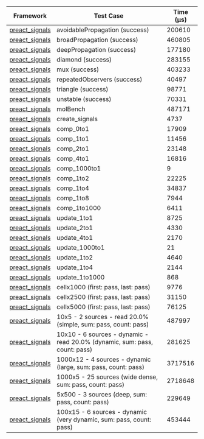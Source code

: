 | Framework | Test Case | Time (μs) |
| --- | --- | --- |
| [preact_signals](https://pub.dev/packages/preact_signals) | avoidablePropagation (success) | 200610 |
| [preact_signals](https://pub.dev/packages/preact_signals) | broadPropagation (success) | 460805 |
| [preact_signals](https://pub.dev/packages/preact_signals) | deepPropagation (success) | 177180 |
| [preact_signals](https://pub.dev/packages/preact_signals) | diamond (success) | 283155 |
| [preact_signals](https://pub.dev/packages/preact_signals) | mux (success) | 403233 |
| [preact_signals](https://pub.dev/packages/preact_signals) | repeatedObservers (success) | 40497 |
| [preact_signals](https://pub.dev/packages/preact_signals) | triangle (success) | 98771 |
| [preact_signals](https://pub.dev/packages/preact_signals) | unstable (success) | 70331 |
| [preact_signals](https://pub.dev/packages/preact_signals) | molBench | 487171 |
| [preact_signals](https://pub.dev/packages/preact_signals) | create_signals | 4737 |
| [preact_signals](https://pub.dev/packages/preact_signals) | comp_0to1 | 17909 |
| [preact_signals](https://pub.dev/packages/preact_signals) | comp_1to1 | 11456 |
| [preact_signals](https://pub.dev/packages/preact_signals) | comp_2to1 | 23148 |
| [preact_signals](https://pub.dev/packages/preact_signals) | comp_4to1 | 16816 |
| [preact_signals](https://pub.dev/packages/preact_signals) | comp_1000to1 | 9 |
| [preact_signals](https://pub.dev/packages/preact_signals) | comp_1to2 | 22225 |
| [preact_signals](https://pub.dev/packages/preact_signals) | comp_1to4 | 34837 |
| [preact_signals](https://pub.dev/packages/preact_signals) | comp_1to8 | 7944 |
| [preact_signals](https://pub.dev/packages/preact_signals) | comp_1to1000 | 6411 |
| [preact_signals](https://pub.dev/packages/preact_signals) | update_1to1 | 8725 |
| [preact_signals](https://pub.dev/packages/preact_signals) | update_2to1 | 4330 |
| [preact_signals](https://pub.dev/packages/preact_signals) | update_4to1 | 2170 |
| [preact_signals](https://pub.dev/packages/preact_signals) | update_1000to1 | 21 |
| [preact_signals](https://pub.dev/packages/preact_signals) | update_1to2 | 4640 |
| [preact_signals](https://pub.dev/packages/preact_signals) | update_1to4 | 2144 |
| [preact_signals](https://pub.dev/packages/preact_signals) | update_1to1000 | 868 |
| [preact_signals](https://pub.dev/packages/preact_signals) | cellx1000 (first: pass, last: pass) | 9776 |
| [preact_signals](https://pub.dev/packages/preact_signals) | cellx2500 (first: pass, last: pass) | 31150 |
| [preact_signals](https://pub.dev/packages/preact_signals) | cellx5000 (first: pass, last: pass) | 76125 |
| [preact_signals](https://pub.dev/packages/preact_signals) | 10x5 - 2 sources - read 20.0% (simple, sum: pass, count: pass) | 487997 |
| [preact_signals](https://pub.dev/packages/preact_signals) | 10x10 - 6 sources - dynamic - read 20.0% (dynamic, sum: pass, count: pass) | 281625 |
| [preact_signals](https://pub.dev/packages/preact_signals) | 1000x12 - 4 sources - dynamic (large, sum: pass, count: pass) | 3717516 |
| [preact_signals](https://pub.dev/packages/preact_signals) | 1000x5 - 25 sources (wide dense, sum: pass, count: pass) | 2718648 |
| [preact_signals](https://pub.dev/packages/preact_signals) | 5x500 - 3 sources (deep, sum: pass, count: pass) | 229649 |
| [preact_signals](https://pub.dev/packages/preact_signals) | 100x15 - 6 sources - dynamic (very dynamic, sum: pass, count: pass) | 453444 |
